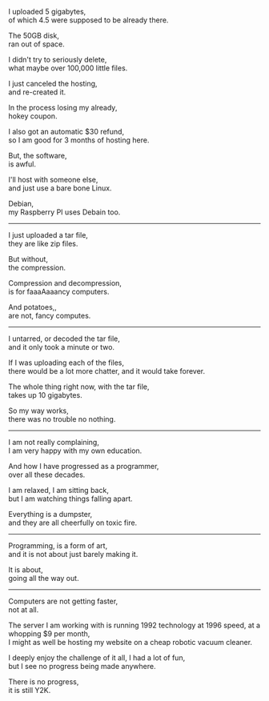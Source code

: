 I uploaded 5 gigabytes,\
of which 4.5 were supposed to be already there.

The 50GB disk,\
ran out of space.

I didn't try to seriously delete,\
what maybe over 100,000 little files.

I just canceled the hosting,\
and re-created it.

In the process losing my already,\
hokey coupon.

I also got an automatic $30 refund,\
so I am good for 3 months of hosting here.

But, the software,\
is awful.

I'll host with someone else,\
and just use a bare bone Linux.

Debian,\
my Raspberry PI uses Debain too.

---

I just uploaded a tar file,\
they are like zip files.

But without,\
the compression.

Compression and decompression,\
is for faaaAaaancy computers.

And potatoes,,\
are not, fancy computes.

---

I untarred, or decoded the tar file,\
and it only took a minute or two.

If I was uploading each of the files,\
there would be a lot more chatter, and it would take forever.

The whole thing right now, with the tar file,\
takes up 10 gigabytes.

So my way works,\
there was no trouble no nothing.

---

I am not really complaining,\
I am very happy with my own education.

And how I have progressed as a programmer,\
over all these decades.

I am relaxed, I am sitting back,\
but I am watching things falling apart.

Everything is a dumpster,\
and they are all cheerfully on toxic fire.

---

Programming, is a form of art,\
and it is not about just barely making it.

It is about,\
going all the way out.

---

Computers are not getting faster,\
not at all.

The server I am working with is running 1992 technology at 1996 speed, at a whopping $9 per month,\
I might as well be hosting my website on a cheap robotic vacuum cleaner.

I deeply enjoy the challenge of it all, I had a lot of fun,\
but I see no progress being made anywhere.

There is no progress,\
it is still Y2K.
